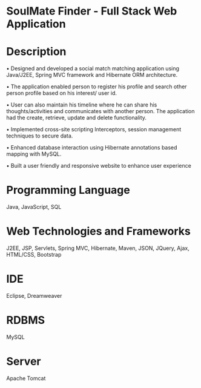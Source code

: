 # SoulMate Finder - Full Stack Web Application

# Description

•	Designed and developed a social match matching application using Java/J2EE, Spring MVC framework and Hibernate ORM architecture.

•	The application enabled person to register his profile and search other person profile based on his interest/ user id. 

•	User can also maintain his timeline where he can share his thoughts/activities and communicates with another person. The application had   the create, retrieve, update and delete functionality.

•	Implemented cross-site scripting Interceptors, session management techniques to secure data.

•	Enhanced database interaction using Hibernate annotations based mapping with MySQL.

•	Built a user friendly and responsive website to enhance user experience

# Programming Language

Java, JavaScript, SQL

# Web Technologies and Frameworks

J2EE, JSP, Servlets, Spring MVC, Hibernate, Maven, JSON, JQuery, Ajax, HTML/CSS, Bootstrap

# IDE

Eclipse, Dreamweaver

# RDBMS

MySQL

# Server

Apache Tomcat
